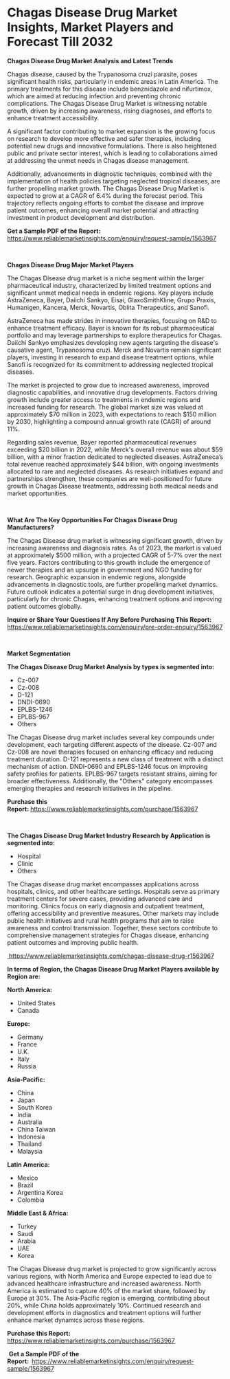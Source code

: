 <p><h1>Chagas Disease Drug Market Insights, Market Players and Forecast Till 2032</h1></p><p><strong>Chagas Disease Drug Market Analysis and Latest Trends</strong></p>
<p><p>Chagas disease, caused by the Trypanosoma cruzi parasite, poses significant health risks, particularly in endemic areas in Latin America. The primary treatments for this disease include benznidazole and nifurtimox, which are aimed at reducing infection and preventing chronic complications. The Chagas Disease Drug Market is witnessing notable growth, driven by increasing awareness, rising diagnoses, and efforts to enhance treatment accessibility.</p><p>A significant factor contributing to market expansion is the growing focus on research to develop more effective and safer therapies, including potential new drugs and innovative formulations. There is also heightened public and private sector interest, which is leading to collaborations aimed at addressing the unmet needs in Chagas disease management.</p><p>Additionally, advancements in diagnostic techniques, combined with the implementation of health policies targeting neglected tropical diseases, are further propelling market growth. The Chagas Disease Drug Market is expected to grow at a CAGR of 6.4% during the forecast period. This trajectory reflects ongoing efforts to combat the disease and improve patient outcomes, enhancing overall market potential and attracting investment in product development and distribution.</p></p>
<p><strong>Get a Sample PDF of the Report:&nbsp;</strong> <a href="https://www.reliablemarketinsights.com/enquiry/request-sample/1563967?utm_campaign=3076&utm_medium=2&utm_source=Github&utm_content=ia&utm_term=19042025&utm_id=chagas-disease-drug">https://www.reliablemarketinsights.com/enquiry/request-sample/1563967</a></p>
<p>&nbsp;</p>
<p><strong>Chagas Disease Drug Major Market Players</strong></p>
<p><p>The Chagas Disease drug market is a niche segment within the larger pharmaceutical industry, characterized by limited treatment options and significant unmet medical needs in endemic regions. Key players include AstraZeneca, Bayer, Daiichi Sankyo, Eisai, GlaxoSmithKline, Grupo Praxis, Humanigen, Kancera, Merck, Novartis, Oblita Therapeutics, and Sanofi.</p><p>AstraZeneca has made strides in innovative therapies, focusing on R&D to enhance treatment efficacy. Bayer is known for its robust pharmaceutical portfolio and may leverage partnerships to explore therapeutics for Chagas. Daiichi Sankyo emphasizes developing new agents targeting the disease's causative agent, Trypanosoma cruzi. Merck and Novartis remain significant players, investing in research to expand disease treatment options, while Sanofi is recognized for its commitment to addressing neglected tropical diseases.</p><p>The market is projected to grow due to increased awareness, improved diagnostic capabilities, and innovative drug developments. Factors driving growth include greater access to treatments in endemic regions and increased funding for research. The global market size was valued at approximately $70 million in 2023, with expectations to reach $150 million by 2030, highlighting a compound annual growth rate (CAGR) of around 11%.</p><p>Regarding sales revenue, Bayer reported pharmaceutical revenues exceeding $20 billion in 2022, while Merck's overall revenue was about $59 billion, with a minor fraction dedicated to neglected diseases. AstraZeneca’s total revenue reached approximately $44 billion, with ongoing investments allocated to rare and neglected diseases. As research initiatives expand and partnerships strengthen, these companies are well-positioned for future growth in Chagas Disease treatments, addressing both medical needs and market opportunities.</p></p>
<p>&nbsp;</p>
<p><strong>What Are The Key Opportunities For Chagas Disease Drug Manufacturers?</strong></p>
<p><p>The Chagas Disease drug market is witnessing significant growth, driven by increasing awareness and diagnosis rates. As of 2023, the market is valued at approximately $500 million, with a projected CAGR of 5-7% over the next five years. Factors contributing to this growth include the emergence of newer therapies and an upsurge in government and NGO funding for research. Geographic expansion in endemic regions, alongside advancements in diagnostic tools, are further propelling market dynamics. Future outlook indicates a potential surge in drug development initiatives, particularly for chronic Chagas, enhancing treatment options and improving patient outcomes globally.</p></p>
<p><strong>Inquire or Share Your Questions If Any Before Purchasing This Report:</strong> <a href="https://www.reliablemarketinsights.com/enquiry/pre-order-enquiry/1563967?utm_campaign=3076&utm_medium=2&utm_source=Github&utm_content=ia&utm_term=19042025&utm_id=chagas-disease-drug">https://www.reliablemarketinsights.com/enquiry/pre-order-enquiry/1563967</a></p>
<p>&nbsp;</p>
<p><strong>Market Segmentation</strong></p>
<p><strong>The Chagas Disease Drug Market Analysis by types is segmented into:</strong></p>
<p><ul><li>Cz-007</li><li>Cz-008</li><li>D-121</li><li>DNDI-0690</li><li>EPLBS-1246</li><li>EPLBS-967</li><li>Others</li></ul></p>
<p><p>The Chagas Disease drug market includes several key compounds under development, each targeting different aspects of the disease. Cz-007 and Cz-008 are novel therapies focused on enhancing efficacy and reducing treatment duration. D-121 represents a new class of treatment with a distinct mechanism of action. DNDI-0690 and EPLBS-1246 focus on improving safety profiles for patients. EPLBS-967 targets resistant strains, aiming for broader effectiveness. Additionally, the "Others" category encompasses emerging therapies and research initiatives in the pipeline.</p></p>
<p><strong>Purchase this Report:&nbsp;</strong><a href="https://www.reliablemarketinsights.com/purchase/1563967?utm_campaign=3076&utm_medium=2&utm_source=Github&utm_content=ia&utm_term=19042025&utm_id=chagas-disease-drug">https://www.reliablemarketinsights.com/purchase/1563967</a></p>
<p>&nbsp;</p>
<p><strong>The Chagas Disease Drug Market Industry Research by Application is segmented into:</strong></p>
<p><ul><li>Hospital</li><li>Clinic</li><li>Others</li></ul></p>
<p><p>The Chagas disease drug market encompasses applications across hospitals, clinics, and other healthcare settings. Hospitals serve as primary treatment centers for severe cases, providing advanced care and monitoring. Clinics focus on early diagnosis and outpatient treatment, offering accessibility and preventive measures. Other markets may include public health initiatives and rural health programs that aim to raise awareness and control transmission. Together, these sectors contribute to comprehensive management strategies for Chagas disease, enhancing patient outcomes and improving public health.</p></p>
<p><a href="https://www.reliablemarketinsights.com/chagas-disease-drug-r1563967?utm_campaign=3076&utm_medium=2&utm_source=Github&utm_content=ia&utm_term=19042025&utm_id=chagas-disease-drug">&nbsp;https://www.reliablemarketinsights.com/chagas-disease-drug-r1563967</a></p>
<p><strong>In terms of Region, the Chagas Disease Drug Market Players available by Region are:</strong></p>
<p>
    <p> <strong> North America: </strong>
        <ul>
            <li>United States</li>
            <li>Canada</li>
        </ul>
        </p> 
    <p> <strong> Europe: </strong>
        <ul>
            <li>Germany</li>
            <li>France</li>
            <li>U.K.</li>
            <li>Italy</li>
            <li>Russia</li>
        </ul>
        </p> 
    <p> <strong> Asia-Pacific: </strong>
        <ul>
            <li>China</li>
            <li>Japan</li>
            <li>South Korea</li>
            <li>India</li>
            <li>Australia</li>
            <li>China Taiwan</li>
            <li>Indonesia</li>
            <li>Thailand</li>
            <li>Malaysia</li>
        </ul>
        </p> 
    <p> <strong> Latin America: </strong>
        <ul>
            <li>Mexico</li>
            <li>Brazil</li>
            <li>Argentina Korea</li>
            <li>Colombia</li>
        </ul>
        </p> 
    <p> <strong> Middle East & Africa: </strong>
        <ul>
            <li>Turkey</li>
            <li>Saudi</li>
            <li>Arabia</li>
            <li>UAE</li>
            <li>Korea</li>
        </ul>
    </p>
    </p>
<p><p>The Chagas Disease drug market is projected to grow significantly across various regions, with North America and Europe expected to lead due to advanced healthcare infrastructure and increased awareness. North America is estimated to capture 40% of the market share, followed by Europe at 30%. The Asia-Pacific region is emerging, contributing about 20%, while China holds approximately 10%. Continued research and development efforts in diagnostics and treatment options will further enhance market dynamics across these regions.</p></p>
<p><strong>Purchase this Report: </strong><a href="https://www.reliablemarketinsights.com/purchase/1563967?utm_campaign=3076&utm_medium=2&utm_source=Github&utm_content=ia&utm_term=19042025&utm_id=chagas-disease-drug">https://www.reliablemarketinsights.com/purchase/1563967</a></p>
<p>&nbsp;<strong>Get a Sample PDF of the Report:&nbsp;&nbsp;</strong><a href="https://www.reliablemarketinsights.com/enquiry/request-sample/1563967?utm_campaign=3076&utm_medium=2&utm_source=Github&utm_content=ia&utm_term=19042025&utm_id=chagas-disease-drug">https://www.reliablemarketinsights.com/enquiry/request-sample/1563967</a></p>
<p><strong></strong></p>
<p><p></p><p></p><p></p></p>
